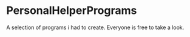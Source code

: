 # PersonalHelperPrograms

A selection of programs i had to create. Everyone is free to take a look.
